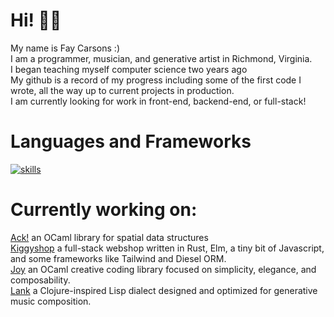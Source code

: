 # Hi! 👋🏻
My name is Fay Carsons :) <br>
I am a programmer, musician, and generative artist in Richmond, Virginia. <br>
I began teaching myself computer science two years ago <br> 
My github is a record of my progress including some of the first code I wrote, all the way up to current projects in production. <br>
I am currently looking for work in front-end, backend-end, or full-stack!

# Languages and Frameworks
[![skills](https://skillicons.dev/icons?i=rust,ocaml,clojure,ts,neovim,actix,bash,css,html,docker,git,netlify,nginx,nodejs,p5js,py,sqlite,solidjs,tailwind,vite&perline=5)](https://skillicons.dev)

# Currently working on: 
[Ack!](https://github.com/FayCarsons/Ack) an OCaml library for spatial data structures <br>
[Kiggyshop](https://github.com/faycarsons/kiggyshop) a full-stack webshop written in Rust, Elm, a tiny bit of Javascript, and some frameworks like Tailwind and Diesel ORM. <br>
[Joy](https://github.com/Sudha247/ocaml-joy/) an OCaml creative coding library focused on simplicity, elegance, and composability. <br>
[Lank](https://github.com/FayCarsons/Lank) a Clojure-inspired Lisp dialect designed and optimized for generative music composition. <br>
